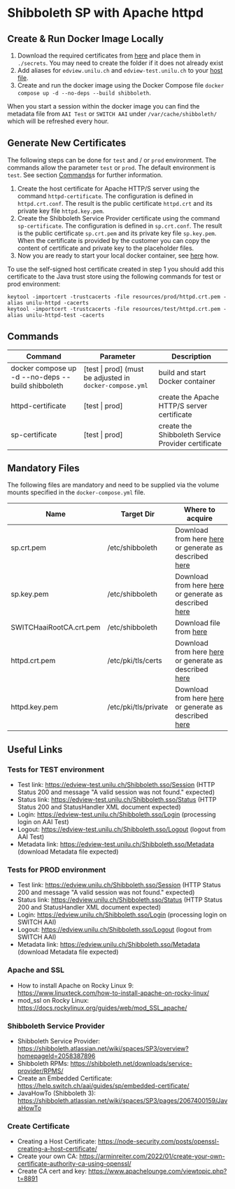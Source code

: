 # Shibboleth SP with Apache httpd

## Create & Run Docker Image Locally
1. Download the required certificates from [here](https://files.puzzle.ch/apps/files/files/7229088?dir=/Styles%20Uni%20Luzern/Certificates) and place them in `./secrets`. You may need to create the folder if it does not already exist
2. Add aliases for `edview.unilu.ch` and `edview-test.unilu.ch` to your [host file](https://linuxhandbook.com/etc-hosts-file/).  
3. Create and run the docker image using the Docker Compose file `docker compose up -d --no-deps --build shibboleth`.

When you start a session within the docker image you can find the metadata file from `AAI Test` or `SWITCH AAI` under
`/var/cache/shibboleth/` which will be refreshed every hour.

## Generate New Certificates
The following steps can be done for `test` and / or `prod` environment. The commands allow the parameter `test` or
`prod`. The default environment is `test`. See section [Commands](#Commands)s for further information.

1. Create the host certificate for Apache HTTP/S server using the command `httpd-certificate`. The configuration is
   defined in `httpd.crt.conf`. The result is the public certificate `httpd.crt` and its private key file
   `httpd.key.pem`.
2. Create the Shibboleth Service Provider certificate using the command `sp-certificate`. The configuration is defined
   in `sp.crt.conf`. The result is the public certificate `sp.crt.pem` and its private key file `sp.key.pem`. When the
   certificate is provided by the customer you can copy the content of certificate and private key to the placeholder
   files.
3. Now you are ready to start your local docker container, see [here](#create--run-docker-image-locally) how.

To use the self-signed host certificate created in step 1 you should add this certificate to the Java trust store using
the following commands for test or prod environment:

    keytool -importcert -trustcacerts -file resources/prod/httpd.crt.pem -alias unilu-httpd -cacerts
    keytool -importcert -trustcacerts -file resources/test/httpd.crt.pem -alias unilu-httpd-test -cacerts

## Commands

| Command                                           | Parameter                                                | Description                                        |                                        
|---------------------------------------------------|----------------------------------------------------------|----------------------------------------------------|
| docker compose up -d --no-deps --build shibboleth | [test \| prod] (must be adjusted in `docker-compose.yml` | build and start Docker container                   |
| httpd-certificate                                 | [test \| prod]                                           | create the Apache HTTP/S server certificate        |
| sp-certificate                                    | [test \| prod]                                           | create the Shibboleth Service Provider certificate |

## Mandatory Files
The following files are mandatory and need to be supplied via the volume mounts specified in the `docker-compose.yml` file.

| Name                    | Target Dir           | Where to acquire                                                                                                                                                                       |                                        
|-------------------------|----------------------|----------------------------------------------------------------------------------------------------------------------------------------------------------------------------------------|
| sp.crt.pem              | /etc/shibboleth      | Download from here [here](https://files.puzzle.ch/apps/files/files/7229088?dir=/Styles%20Uni%20Luzern/Certificates) or generate as described [here](#create--run-docker-image-locally) |
| sp.key.pem              | /etc/shibboleth      | Download from here [here](https://files.puzzle.ch/apps/files/files/7229088?dir=/Styles%20Uni%20Luzern/Certificates) or generate as described [here](#create--run-docker-image-locally) |
| SWITCHaaiRootCA.crt.pem | /etc/shibboleth      | Download file from [here](https://files.puzzle.ch/apps/files/files/7229088?dir=/Styles%20Uni%20Luzern/Certificates)                                                                    |
| httpd.crt.pem           | /etc/pki/tls/certs   | Download from here [here](https://files.puzzle.ch/apps/files/files/7229088?dir=/Styles%20Uni%20Luzern/Certificates) or generate as described [here](#create--run-docker-image-locally) |
| httpd.key.pem           | /etc/pki/tls/private | Download from here [here](https://files.puzzle.ch/apps/files/files/7229088?dir=/Styles%20Uni%20Luzern/Certificates) or generate as described [here](#create--run-docker-image-locally) |

## Useful Links

### Tests for TEST environment

- Test link: https://edview-test.unilu.ch/Shibboleth.sso/Session (HTTP Status 200 and message "A valid session was not
  found." expected)
- Status link: https://edview-test.unilu.ch/Shibboleth.sso/Status (HTTP Status 200 and StatusHandler XML document
  expected)
- Login: https://edview-test.unilu.ch/Shibboleth.sso/Login (processing login on AAI Test)
- Logout: https://edview-test.unilu.ch/Shibboleth.sso/Logout (logout from AAI Test)
- Metadata link: https://edview-test.unilu.ch/Shibboleth.sso/Metadata (download Metadata file expected)

### Tests for PROD environment

- Test link: https://edview.unilu.ch/Shibboleth.sso/Session (HTTP Status 200 and message "A valid session was not
  found." expected)
- Status link: https://edview.unilu.ch/Shibboleth.sso/Status (HTTP Status 200 and StatusHandler XML document
  expected)
- Login: https://edview.unilu.ch/Shibboleth.sso/Login (processing login on SWITCH AAI)
- Logout: https://edview.unilu.ch/Shibboleth.sso/Logout (logout from SWITCH AAI)
- Metadata link: https://edview.unilu.ch/Shibboleth.sso/Metadata (download Metadata file expected)

### Apache and SSL

- How to install Apache on Rocky Linux 9: https://www.linuxteck.com/how-to-install-apache-on-rocky-linux/
- mod_ssl on Rocky Linux: https://docs.rockylinux.org/guides/web/mod_SSL_apache/

### Shibboleth Service Provider

- Shibboleth Service Provider: https://shibboleth.atlassian.net/wiki/spaces/SP3/overview?homepageId=2058387896
- Shibboleth RPMs: https://shibboleth.net/downloads/service-provider/RPMS/
- Create an Embedded Certificate: https://help.switch.ch/aai/guides/sp/embedded-certificate/
- JavaHowTo (Shibboleth 3): https://shibboleth.atlassian.net/wiki/spaces/SP3/pages/2067400159/JavaHowTo

### Create Certificate

- Creating a Host Certificate: https://node-security.com/posts/openssl-creating-a-host-certificate/
- Create your own CA: https://arminreiter.com/2022/01/create-your-own-certificate-authority-ca-using-openssl/
- Create CA cert and key: https://www.apachelounge.com/viewtopic.php?t=8891